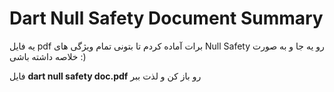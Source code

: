 # Dart Null Safety Document Summary

یه فایل pdf برات آماده کردم تا بتونی تمام ویژگی های Null Safety رو یه جا و به صورت خلاصه داشته باشی :)

فایل **dart null safety doc.pdf** رو باز کن و لذت ببر
